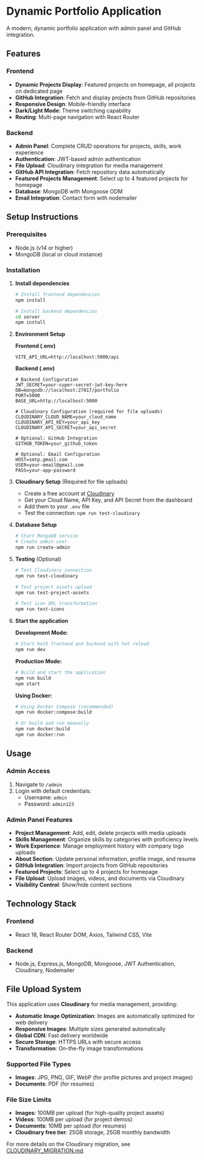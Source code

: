 # Dynamic Portfolio Application

A modern, dynamic portfolio application with admin panel and GitHub integration.

## Features

### Frontend

- **Dynamic Projects Display**: Featured projects on homepage, all projects on dedicated page
- **GitHub Integration**: Fetch and display projects from GitHub repositories
- **Responsive Design**: Mobile-friendly interface
- **Dark/Light Mode**: Theme switching capability
- **Routing**: Multi-page navigation with React Router

### Backend

- **Admin Panel**: Complete CRUD operations for projects, skills, work experience
- **Authentication**: JWT-based admin authentication
- **File Upload**: Cloudinary integration for media management
- **GitHub API Integration**: Fetch repository data automatically
- **Featured Projects Management**: Select up to 4 featured projects for homepage
- **Database**: MongoDB with Mongoose ODM
- **Email Integration**: Contact form with nodemailer

## Setup Instructions

### Prerequisites

- Node.js (v14 or higher)
- MongoDB (local or cloud instance)

### Installation

1. **Install dependencies**

   ```bash
   # Install frontend dependencies
   npm install

   # Install backend dependencies
   cd server
   npm install
   ```

2. **Environment Setup**

   **Frontend (.env)**

   ```
   VITE_API_URL=http://localhost:5000/api
   ```

   **Backend (.env)**

   ```
   # Backend Configuration
   JWT_SECRET=your-super-secret-jwt-key-here
   DB=mongodb://localhost:27017/portfolio
   PORT=5000
   BASE_URL=http://localhost:5000

   # Cloudinary Configuration (required for file uploads)
   CLOUDINARY_CLOUD_NAME=your_cloud_name
   CLOUDINARY_API_KEY=your_api_key
   CLOUDINARY_API_SECRET=your_api_secret

   # Optional: GitHub Integration
   GITHUB_TOKEN=your_github_token

   # Optional: Email Configuration
   HOST=smtp.gmail.com
   USER=your-email@gmail.com
   PASS=your-app-password
   ```

3. **Cloudinary Setup** (Required for file uploads)
   - Create a free account at [Cloudinary](https://cloudinary.com/)
   - Get your Cloud Name, API Key, and API Secret from the dashboard
   - Add them to your `.env` file
   - Test the connection: `npm run test-cloudinary`

4. **Database Setup**

   ```bash
   # Start MongoDB service
   # Create admin user
   npm run create-admin
   ```

5. **Testing** (Optional)

   ```bash
   # Test Cloudinary connection
   npm run test-cloudinary

   # Test project assets upload
   npm run test-project-assets

   # Test icon URL transformation
   npm run test-icons
   ```

6. **Start the application**

   **Development Mode:**

   ```bash
   # Start both frontend and backend with hot reload
   npm run dev
   ```

   **Production Mode:**

   ```bash
   # Build and start the application
   npm run build
   npm start
   ```

   **Using Docker:**

   ```bash
   # Using Docker Compose (recommended)
   npm run docker:compose:build

   # Or build and run manually
   npm run docker:build
   npm run docker:run
   ```

## Usage

### Admin Access

1. Navigate to `/admin`
2. Login with default credentials:
   - Username: `admin`
   - Password: `admin123`

### Admin Panel Features

- **Project Management**: Add, edit, delete projects with media uploads
- **Skills Management**: Organize skills by categories with proficiency levels
- **Work Experience**: Manage employment history with company logo uploads
- **About Section**: Update personal information, profile image, and resume
- **GitHub Integration**: Import projects from GitHub repositories
- **Featured Projects**: Select up to 4 projects for homepage
- **File Upload**: Upload images, videos, and documents via Cloudinary
- **Visibility Control**: Show/hide content sections

## Technology Stack

### Frontend

- React 18, React Router DOM, Axios, Tailwind CSS, Vite

### Backend

- Node.js, Express.js, MongoDB, Mongoose, JWT Authentication, Cloudinary, Nodemailer

## File Upload System

This application uses **Cloudinary** for media management, providing:

- **Automatic Image Optimization**: Images are automatically optimized for web delivery
- **Responsive Images**: Multiple sizes generated automatically
- **Global CDN**: Fast delivery worldwide
- **Secure Storage**: HTTPS URLs with secure access
- **Transformation**: On-the-fly image transformations

### Supported File Types

- **Images**: JPG, PNG, GIF, WebP (for profile pictures and project images)
- **Documents**: PDF (for resumes)

### File Size Limits

- **Images**: 100MB per upload (for high-quality project assets)
- **Videos**: 100MB per upload (for project demos)
- **Documents**: 10MB per upload (for resumes)
- **Cloudinary free tier**: 25GB storage, 25GB monthly bandwidth

For more details on the Cloudinary migration, see [CLOUDINARY_MIGRATION.md](./CLOUDINARY_MIGRATION.md).

